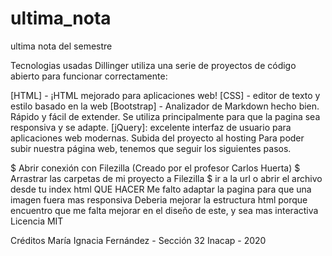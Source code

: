 # ultima_nota
ultima nota del semestre

Tecnologias usadas
Dillinger utiliza una serie de proyectos de código abierto para funcionar correctamente:

[HTML] - ¡HTML mejorado para aplicaciones web!
[CSS] - editor de texto y estilo basado en la web
[Bootstrap] - Analizador de Markdown hecho bien. Rápido y fácil de extender. Se utiliza principalmente para que la pagina sea responsiva y se adapte.
[jQuery]: excelente interfaz de usuario para aplicaciones web modernas.
Subida del proyecto al hosting
Para poder subir nuestra página web, tenemos que seguir los siguientes pasos.

$ Abrir conexión con Filezilla (Creado por el profesor Carlos Huerta)
$ Arrastrar las carpetas de mi proyecto a Filezilla
$ ir a la url o abrir el archivo desde tu index html 
QUE HACER
Me falto adaptar la pagina para que una imagen fuera mas responsiva
Deberia mejorar la estructura html porque encuentro que me falta mejorar en el diseño de este, y sea mas interactiva
Licencia
MIT

Créditos
María Ignacia Fernández - Sección 32 Inacap - 2020